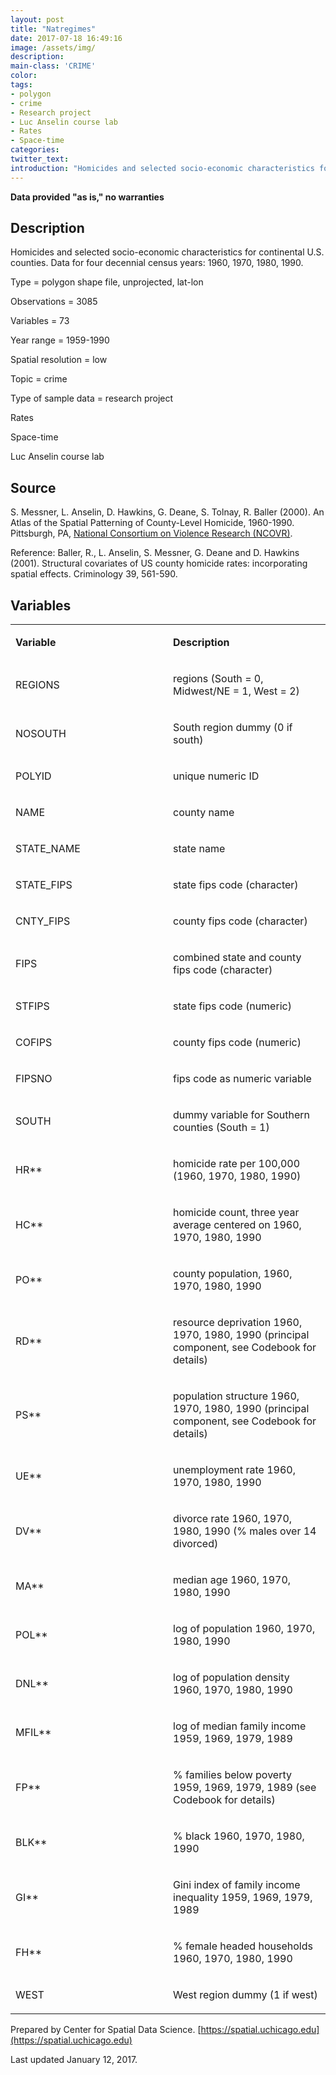 ```yaml
---
layout: post
title: "Natregimes"
date: 2017-07-18 16:49:16
image: /assets/img/
description:
main-class: 'CRIME'
color:
tags:
- polygon
- crime
- Research project
- Luc Anselin course lab
- Rates
- Space-time
categories:
twitter_text:
introduction: "Homicides and selected socio-economic characteristics for continental U.S. counties. Data for four decennial census years: 1960, 1970, 1980, 1990."
---
```

<script>
  var map = L.map('map');
  L.tileLayer('https://api.tiles.mapbox.com/v4/{id}/{z}/{x}/{y}.png?access_token=pk.eyJ1IjoibWFwYm94IiwiYSI6ImNpejY4NXVycTA2emYycXBndHRqcmZ3N3gifQ.rJcFIG214AriISLbB6B5aw', { <!--this is the URL for the natregimes Geojson-->
		maxZoom: 18,
		attribution: 'Map data &copy; <a href="http://openstreetmap.org">OpenStreetMap</a> contributors, ' +
			'<a href="http://creativecommons.org/licenses/by-sa/2.0/">CC-BY-SA</a>, ' +
			'Imagery © <a href="http://mapbox.com">Mapbox</a>',
		id: 'mapbox.light'
	}).addTo(map);

  map.scrollWheelZoom.disable();
  map.touchZoom.disable();
  var enableMapInteraction = function () {
      map.scrollWheelZoom.enable();
      map.touchZoom.enable();
  }
  $('#map').on('click touch', enableMapInteraction);
$('#map').on('mouseout', function(){ map.scrollWheelZoom.disable();});

  var smallIcon = L.icon({
         iconUrl: '../assets/img/icons/blue.png',
         iconSize: [16, 16], // size of the icon
         });

   function onEachFeature(feature, layer) {
     //console.log(feature);
     var txt = "";
     for (var fname in feature.properties) {
       txt += fname;
       txt += " : ";
       txt += feature.properties[fname];
       txt += "<br/>";
     }
     layer.bindPopup(txt);
   }


  // load GeoJSON from an external file
  // load GeoJSON from an external file
  $.getJSON("../data/natregimes.geojson",function(data){
    // add GeoJSON layer to the map once the file is loaded
    var json = L.geoJson(data, {
      pointToLayer: function(feature, latlng) {
        
        return L.marker(latlng, {
          icon: smallIcon
        });
      },
      onEachFeature: onEachFeature
    });
    json.addTo(map);
    map.fitBounds(json.getBounds());
  });

</script>


**Data provided "as is," no warranties**


**Description**
---------------

Homicides and selected socio-economic characteristics for continental U.S. counties. Data for four decennial census years: 1960, 1970, 1980, 1990.



Type = polygon shape file, unprojected, lat-lon

Observations = 3085

Variables = 73

Year range = 1959-1990

Spatial resolution = low

Topic = crime

Type of sample data = research project

Rates

Space-time

Luc Anselin course lab

**Source**
----------

S. Messner, L. Anselin, D. Hawkins, G. Deane, S. Tolnay, R. Baller (2000). An Atlas of the Spatial Patterning of County-Level Homicide, 1960-1990. Pittsburgh, PA, [National Consortium on Violence Research (NCOVR)](http://www.ncovr.heinz.cmu.edu/).

Reference: Baller, R., L. Anselin, S. Messner, G. Deane and D. Hawkins (2001). Structural covariates of US county homicide rates: incorporating spatial effects. Criminology 39, 561-590.

**Variables**
-------------

<table>
<col width="50%" />
<col width="50%" />
<tbody>
<tr class="odd">
<td align="left"><p><strong>Variable</strong></p></td>
<td align="left"><p><strong>Description</strong></p></td>
</tr>
<tr class="even">
<td align="left"><p>REGIONS</p></td>
<td align="left"><p>regions (South = 0, Midwest/NE = 1, West = 2)</p></td>
</tr>
<tr class="odd">
<td align="left"><p>NOSOUTH</p></td>
<td align="left"><p>South region dummy (0 if south)</p></td>
</tr>
<tr class="even">
<td align="left"><p>POLYID</p></td>
<td align="left"><p>unique numeric ID</p></td>
</tr>
<tr class="odd">
<td align="left"><p>NAME</p></td>
<td align="left"><p>county name</p></td>
</tr>
<tr class="even">
<td align="left"><p>STATE_NAME</p></td>
<td align="left"><p>state name</p></td>
</tr>
<tr class="odd">
<td align="left"><p>STATE_FIPS</p></td>
<td align="left"><p>state fips code (character)</p></td>
</tr>
<tr class="even">
<td align="left"><p>CNTY_FIPS</p></td>
<td align="left"><p>county fips code (character)</p></td>
</tr>
<tr class="odd">
<td align="left"><p>FIPS</p></td>
<td align="left"><p>combined state and county fips code (character)</p></td>
</tr>
<tr class="even">
<td align="left"><p>STFIPS</p></td>
<td align="left"><p>state fips code (numeric)</p></td>
</tr>
<tr class="odd">
<td align="left"><p>COFIPS</p></td>
<td align="left"><p>county fips code (numeric)</p></td>
</tr>
<tr class="even">
<td align="left"><p>FIPSNO</p></td>
<td align="left"><p>fips code as numeric variable</p></td>
</tr>
<tr class="odd">
<td align="left"><p>SOUTH</p></td>
<td align="left"><p>dummy variable for Southern counties (South = 1)</p></td>
</tr>
<tr class="even">
<td align="left"><p>HR**</p></td>
<td align="left"><p>homicide rate per 100,000 (1960, 1970, 1980, 1990)</p></td>
</tr>
<tr class="odd">
<td align="left"><p>HC**</p></td>
<td align="left"><p>homicide count, three year average centered on 1960, 1970, 1980, 1990</p></td>
</tr>
<tr class="even">
<td align="left"><p>PO**</p></td>
<td align="left"><p>county population, 1960, 1970, 1980, 1990</p></td>
</tr>
<tr class="odd">
<td align="left"><p>RD**</p></td>
<td align="left"><p>resource deprivation 1960, 1970, 1980, 1990 (principal component, see Codebook for details)</p></td>
</tr>
<tr class="even">
<td align="left"><p>PS**</p></td>
<td align="left"><p>population structure 1960, 1970, 1980, 1990 (principal component, see Codebook for details)</p></td>
</tr>
<tr class="odd">
<td align="left"><p>UE**</p></td>
<td align="left"><p>unemployment rate 1960, 1970, 1980, 1990</p></td>
</tr>
<tr class="even">
<td align="left"><p>DV**</p></td>
<td align="left"><p>divorce rate 1960, 1970, 1980, 1990 (% males over 14 divorced)</p></td>
</tr>
<tr class="odd">
<td align="left"><p>MA**</p></td>
<td align="left"><p>median age 1960, 1970, 1980, 1990</p></td>
</tr>
<tr class="even">
<td align="left"><p>POL**</p></td>
<td align="left"><p>log of population 1960, 1970, 1980, 1990</p></td>
</tr>
<tr class="odd">
<td align="left"><p>DNL**</p></td>
<td align="left"><p>log of population density 1960, 1970, 1980, 1990</p></td>
</tr>
<tr class="even">
<td align="left"><p>MFIL**</p></td>
<td align="left"><p>log of median family income 1959, 1969, 1979, 1989</p></td>
</tr>
<tr class="odd">
<td align="left"><p>FP**</p></td>
<td align="left"><p>% families below poverty 1959, 1969, 1979, 1989 (see Codebook for details)</p></td>
</tr>
<tr class="even">
<td align="left"><p>BLK**</p></td>
<td align="left"><p>% black 1960, 1970, 1980, 1990</p></td>
</tr>
<tr class="odd">
<td align="left"><p>GI**</p></td>
<td align="left"><p>Gini index of family income inequality 1959, 1969, 1979, 1989</p></td>
</tr>
<tr class="even">
<td align="left"><p>FH**</p></td>
<td align="left"><p>% female headed households 1960, 1970, 1980, 1990</p></td>
</tr>
<tr class="odd">
<td align="left"><p>WEST</p></td>
<td align="left"><p>West region dummy (1 if west)</p></td>
</tr>
</tbody>
</table>

Prepared by Center for Spatial Data Science. [https://spatial.uchicago.edu](https://spatial.uchicago.edu)

Last updated January 12, 2017.
